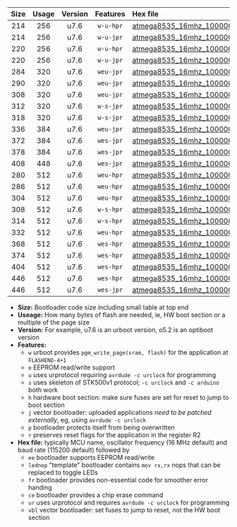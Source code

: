|Size|Usage|Version|Features|Hex file|
|:-:|:-:|:-:|:-:|:--|
|214|256|u7.6|`w-u-hpr`|[atmega8535_16mhz_1000000bps_ur.hex](https://raw.githubusercontent.com/stefanrueger/urboot/main//atmega8535_16mhz_1000000bps_ur.hex)|
|214|256|u7.6|`w-u-jpr`|[atmega8535_16mhz_1000000bps_ur_vbl.hex](https://raw.githubusercontent.com/stefanrueger/urboot/main//atmega8535_16mhz_1000000bps_ur_vbl.hex)|
|220|256|u7.6|`w-u-hpr`|[atmega8535_16mhz_1000000bps_lednop_ur.hex](https://raw.githubusercontent.com/stefanrueger/urboot/main//atmega8535_16mhz_1000000bps_lednop_ur.hex)|
|220|256|u7.6|`w-u-jpr`|[atmega8535_16mhz_1000000bps_lednop_ur_vbl.hex](https://raw.githubusercontent.com/stefanrueger/urboot/main//atmega8535_16mhz_1000000bps_lednop_ur_vbl.hex)|
|284|320|u7.6|`weu-jpr`|[atmega8535_16mhz_1000000bps_ee_ur_vbl.hex](https://raw.githubusercontent.com/stefanrueger/urboot/main//atmega8535_16mhz_1000000bps_ee_ur_vbl.hex)|
|290|320|u7.6|`weu-jpr`|[atmega8535_16mhz_1000000bps_ee_lednop_ur_vbl.hex](https://raw.githubusercontent.com/stefanrueger/urboot/main//atmega8535_16mhz_1000000bps_ee_lednop_ur_vbl.hex)|
|308|320|u7.6|`weu-jpr`|[atmega8535_16mhz_1000000bps_ee_lednop_fr_ur_vbl.hex](https://raw.githubusercontent.com/stefanrueger/urboot/main//atmega8535_16mhz_1000000bps_ee_lednop_fr_ur_vbl.hex)|
|312|320|u7.6|`w-s-jpr`|[atmega8535_16mhz_1000000bps_vbl.hex](https://raw.githubusercontent.com/stefanrueger/urboot/main//atmega8535_16mhz_1000000bps_vbl.hex)|
|318|320|u7.6|`w-s-jpr`|[atmega8535_16mhz_1000000bps_lednop_vbl.hex](https://raw.githubusercontent.com/stefanrueger/urboot/main//atmega8535_16mhz_1000000bps_lednop_vbl.hex)|
|336|384|u7.6|`weu-jpr`|[atmega8535_16mhz_1000000bps_ee_lednop_fr_ce_ur_vbl.hex](https://raw.githubusercontent.com/stefanrueger/urboot/main//atmega8535_16mhz_1000000bps_ee_lednop_fr_ce_ur_vbl.hex)|
|372|384|u7.6|`wes-jpr`|[atmega8535_16mhz_1000000bps_ee_vbl.hex](https://raw.githubusercontent.com/stefanrueger/urboot/main//atmega8535_16mhz_1000000bps_ee_vbl.hex)|
|378|384|u7.6|`wes-jpr`|[atmega8535_16mhz_1000000bps_ee_lednop_vbl.hex](https://raw.githubusercontent.com/stefanrueger/urboot/main//atmega8535_16mhz_1000000bps_ee_lednop_vbl.hex)|
|408|448|u7.6|`wes-jpr`|[atmega8535_16mhz_1000000bps_ee_lednop_fr_vbl.hex](https://raw.githubusercontent.com/stefanrueger/urboot/main//atmega8535_16mhz_1000000bps_ee_lednop_fr_vbl.hex)|
|280|512|u7.6|`weu-hpr`|[atmega8535_16mhz_1000000bps_ee_ur.hex](https://raw.githubusercontent.com/stefanrueger/urboot/main//atmega8535_16mhz_1000000bps_ee_ur.hex)|
|286|512|u7.6|`weu-hpr`|[atmega8535_16mhz_1000000bps_ee_lednop_ur.hex](https://raw.githubusercontent.com/stefanrueger/urboot/main//atmega8535_16mhz_1000000bps_ee_lednop_ur.hex)|
|304|512|u7.6|`weu-hpr`|[atmega8535_16mhz_1000000bps_ee_lednop_fr_ur.hex](https://raw.githubusercontent.com/stefanrueger/urboot/main//atmega8535_16mhz_1000000bps_ee_lednop_fr_ur.hex)|
|308|512|u7.6|`w-s-hpr`|[atmega8535_16mhz_1000000bps.hex](https://raw.githubusercontent.com/stefanrueger/urboot/main//atmega8535_16mhz_1000000bps.hex)|
|314|512|u7.6|`w-s-hpr`|[atmega8535_16mhz_1000000bps_lednop.hex](https://raw.githubusercontent.com/stefanrueger/urboot/main//atmega8535_16mhz_1000000bps_lednop.hex)|
|332|512|u7.6|`weu-hpr`|[atmega8535_16mhz_1000000bps_ee_lednop_fr_ce_ur.hex](https://raw.githubusercontent.com/stefanrueger/urboot/main//atmega8535_16mhz_1000000bps_ee_lednop_fr_ce_ur.hex)|
|368|512|u7.6|`wes-hpr`|[atmega8535_16mhz_1000000bps_ee.hex](https://raw.githubusercontent.com/stefanrueger/urboot/main//atmega8535_16mhz_1000000bps_ee.hex)|
|374|512|u7.6|`wes-hpr`|[atmega8535_16mhz_1000000bps_ee_lednop.hex](https://raw.githubusercontent.com/stefanrueger/urboot/main//atmega8535_16mhz_1000000bps_ee_lednop.hex)|
|404|512|u7.6|`wes-hpr`|[atmega8535_16mhz_1000000bps_ee_lednop_fr.hex](https://raw.githubusercontent.com/stefanrueger/urboot/main//atmega8535_16mhz_1000000bps_ee_lednop_fr.hex)|
|446|512|u7.6|`wes-hpr`|[atmega8535_16mhz_1000000bps_ee_lednop_fr_ce.hex](https://raw.githubusercontent.com/stefanrueger/urboot/main//atmega8535_16mhz_1000000bps_ee_lednop_fr_ce.hex)|
|446|512|u7.6|`wes-jpr`|[atmega8535_16mhz_1000000bps_ee_lednop_fr_ce_vbl.hex](https://raw.githubusercontent.com/stefanrueger/urboot/main//atmega8535_16mhz_1000000bps_ee_lednop_fr_ce_vbl.hex)|

- **Size:** Bootloader code size including small table at top end
- **Useage:** How many bytes of flash are needed, ie, HW boot section or a multiple of the page size
- **Version:** For example, u7.6 is an urboot version, o5.2 is an optiboot version
- **Features:**
  + `w` urboot provides `pgm_write_page(sram, flash)` for the application at `FLASHEND-4+1`
  + `e` EEPROM read/write support
  + `u` uses urprotocol requiring `avrdude -c urclock` for programming
  + `s` uses skeleton of STK500v1 protocol; `-c urclock` and `-c arduino` both work
  + `h` hardware boot section: make sure fuses are set for reset to jump to boot section
  + `j` vector bootloader: uploaded applications *need to be patched externally*, eg, using `avrdude -c urclock`
  + `p` bootloader protects itself from being overwritten
  + `r` preserves reset flags for the application in the register R2
- **Hex file:** typically MCU name, oscillator frequency (16 MHz default) and baud rate (115200 default) followed by
  + `ee` bootloader supports EEPROM read/write
  + `lednop` "template" bootloader contains `mov rx,rx` nops that can be replaced to toggle LEDs
  + `fr` bootloader provides non-essential code for smoother error handing
  + `ce` bootloader provides a chip erase command
  + `ur` uses urprotocol and requires `avrdude -c urclock` for programming
  + `vbl` vector bootloader: set fuses to jump to reset, not the HW boot section
